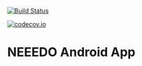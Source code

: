 [![Build Status](https://travis-ci.org/neeedo/neeedo-android.svg)](https://travis-ci.org/neeedo/neeedo-android)

[![codecov.io](https://codecov.io/github/neeedo/neeedo-android/coverage.svg?branch=master)](https://codecov.io/github/neeedo/neeedo-android?branch=master)

NEEEDO Android App
==================
